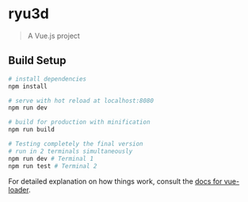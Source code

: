 # ryu3d

> A Vue.js project

## Build Setup

``` bash
# install dependencies
npm install

# serve with hot reload at localhost:8080
npm run dev

# build for production with minification
npm run build

# Testing completely the final version
# run in 2 terminals simultaneously
npm run dev # Terminal 1
npm run test # Terminal 2

```

For detailed explanation on how things work, consult the [docs for vue-loader](http://vuejs.github.io/vue-loader).
